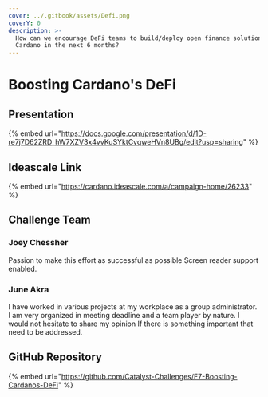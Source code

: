 ```yaml
---
cover: ../.gitbook/assets/Defi.png
coverY: 0
description: >-
  How can we encourage DeFi teams to build/deploy open finance solutions on
  Cardano in the next 6 months?
---
```


# Boosting Cardano's DeFi

## Presentation

{% embed url="https://docs.google.com/presentation/d/1D-re7j7D62ZRD_hW7XZV3x4vvKuSYktCvqweHVn8UBg/edit?usp=sharing" %}

## Ideascale Link

{% embed url="https://cardano.ideascale.com/a/campaign-home/26233" %}

## Challenge Team

### Joey Chessher

Passion to make this effort as successful as possible Screen reader support enabled.

### June Akra

I have worked in various projects at my workplace as a group administrator. I am very organized in meeting deadline and a team player by nature. I would not hesitate to share my opinion If there is something important that need to be addressed.

## GitHub Repository

{% embed url="https://github.com/Catalyst-Challenges/F7-Boosting-Cardanos-DeFi" %}
